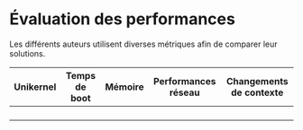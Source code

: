 # Évaluation des performances

Les différents auteurs utilisent diverses métriques afin de comparer leur
solutions.

| Unikernel | Temps de boot | Mémoire | Performances réseau | Changements de contexte |
|-----------|---------------|---------|---------------------|-------------------------|
|  |  |  |  |  |
|  |  |  |  |  |
|  |  |  |  |  |
|  |  |  |  |  |
